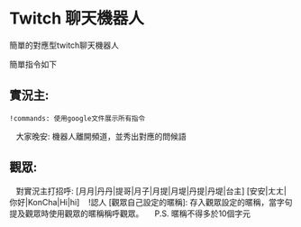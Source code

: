 # Twitch 聊天機器人
簡單的對應型twitch聊天機器人

簡單指令如下

## 實況主:

    !commands: 使用google文件展示所有指令
    大家晚安: 機器人離開頻道，並秀出對應的問候語
    
## 觀眾:
    
    對實況主打招呼: [月月|丹丹|提哥|月子|月提|月堤|丹提|丹堤|台主] [安安|ㄤㄤ|你好|KonCha|Hi|hi]
    !認人 [觀眾自己設定的暱稱]: 存入觀眾設定的暱稱，當字句提及觀眾時使用觀眾的暱稱稱呼觀眾。
     
P.S. 暱稱不得多於10個字元
